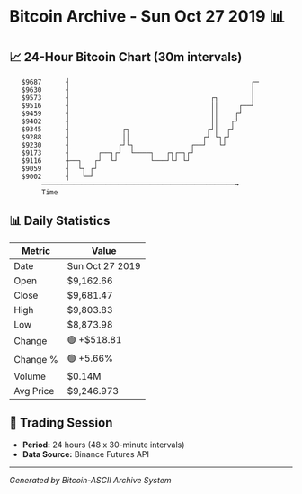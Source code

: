 # Bitcoin Archive - Sun Oct 27 2019 📊

## 📈 24-Hour Bitcoin Chart (30m intervals)

```
   $9687      ┤                                             ┌─ 
   $9630      ┤                                             │  
   $9573      ┤                                   ┌┐        │  
   $9516      ┤                                   ││     ┌──┘  
   $9459      ┤                                   ││    ┌┘     
   $9402      ┤                                   ││   ┌┘      
   $9345      ┤             ┌┐                   ┌┘│  ┌┘       
   $9288      ┤             ││                  ┌┘ └┐┌┘        
   $9230      ┤            ┌┘└┐              ┌──┘   └┘         
   $9173      ┤       ┌──┐┌┘  └────┐   ┌┐┌─┐┌┘                 
   $9116      ┼──┐   ┌┘  └┘        └───┘└┘ └┘                  
   $9059      ┤  └┐ ┌┘                                         
   $9002      ┤   └─┘                                          
        ────────────────────────────────────────────────→
        Time
```

## 📊 Daily Statistics

| Metric | Value |
|--------|-------|
| Date | Sun Oct 27 2019 |
| Open | $9,162.66 |
| Close | $9,681.47 |
| High | $9,803.83 |
| Low | $8,873.98 |
| Change | 🟢 +$518.81 |
| Change % | 🟢 +5.66% |
| Volume | $0.14M |
| Avg Price | $9,246.973 |

## 📅 Trading Session

- **Period:** 24 hours (48 x 30-minute intervals)
- **Data Source:** Binance Futures API

---
*Generated by Bitcoin-ASCII Archive System*

